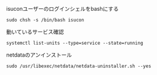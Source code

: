 isuconユーザーのログインシェルをbashにする
```
sudo chsh -s /bin/bash isucon
```

動いているサービス確認
```
systemctl list-units --type=service --state=running
```

netdataのアンインストール
```
sudo /usr/libexec/netdata/netdata-uninstaller.sh --yes
```
